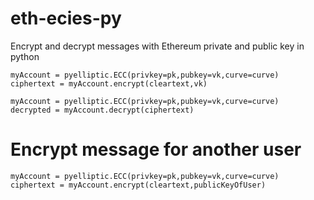 # eth-ecies-py
Encrypt and decrypt messages with Ethereum private and public key in python

```
myAccount = pyelliptic.ECC(privkey=pk,pubkey=vk,curve=curve)
ciphertext = myAccount.encrypt(cleartext,vk)
```

```
myAccount = pyelliptic.ECC(privkey=pk,pubkey=vk,curve=curve)
decrypted = myAccount.decrypt(ciphertext)
```

# Encrypt message for another user
```
myAccount = pyelliptic.ECC(privkey=pk,pubkey=vk,curve=curve)
ciphertext = myAccount.encrypt(cleartext,publicKeyOfUser)
```

